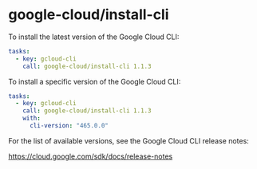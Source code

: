 # google-cloud/install-cli

To install the latest version of the Google Cloud CLI:

```yaml
tasks:
  - key: gcloud-cli
    call: google-cloud/install-cli 1.1.3
```

To install a specific version of the Google Cloud CLI:

```yaml
tasks:
  - key: gcloud-cli
    call: google-cloud/install-cli 1.1.3
    with:
      cli-version: "465.0.0"
```

For the list of available versions, see the Google Cloud CLI release notes:

https://cloud.google.com/sdk/docs/release-notes
